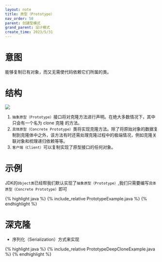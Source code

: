 ```yaml
---
layout: note
title: 原型（Prototype）
nav_order: 50
parent: 创建型模式
grand_parent: 设计模式
create_time: 2023/5/31
---
```


# 意图

能够复制已有对象，而又无需使代码依赖它们所属的类。

# 结构

![](https://cdn.jsdelivr.net/gh/guosonglu/images@master/blog-img/20230531184852.png)

1. `抽象原型（Prototype）`接口将对克隆方法进行声明。在绝大多数情况下，其中只会有一个名为 clone 克隆 的方法。
2. `具体原型（Concrete Prototype）`类将实现克隆方法。除了将原始对象的数据复制到克隆体中之外，该方法有时还需处理克隆过程中的极端情况，例如克隆关联对象和梳理递归依赖等等。
3. `客户端（Client）`可以复制实现了原型接口的任何对象。

# 示例

JDK的`Object类`已经帮我们默认实现了`抽象原型（Prototype）`,我们只需要编写`具体原型（Concrete Prototype）`即可

{% highlight java %}
{% include_relative PrototypeExample.java %}
{% endhighlight %}

# 深克隆

- 序列化（Serialization）方式来实现

{% highlight java %}
{% include_relative PrototypeDeepCloneExample.java %}
{% endhighlight %}
